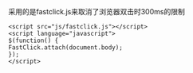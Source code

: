 采用的是fastclick.js来取消了浏览器双击时300ms的限制 
```
<script src="js/fastclick.js"></script>
<script language="javascript">
$(function() {
FastClick.attach(document.body);
});
</script>
```

